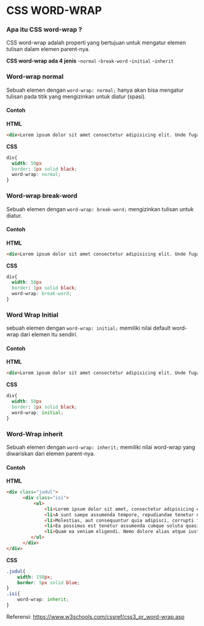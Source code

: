 # CSS WORD-WRAP
### Apa itu CSS word-wrap ?

CSS word-wrap adalah properti yang bertujuan untuk mengatur elemen tulisan dalam elemen parent-nya.

**CSS word-wrap ada 4 jenis**
-```normal```
-```break-word```
-```initial```
-```inherit```

### Word-wrap normal

Sebuah elemen dengan ```word-wrap: normal;``` hanya akan bisa mengatur tulisan pada titik yang mengizinkan untuk diatur (spasi).
#### Contoh

**HTML**
```html
<div>Lorem ipsum dolor sit amet consectetur adipisicing elit. Unde fuga reprehenderit earum natus cupiditate delenitirationeperspiciatisrepudiandaelaudantium vero. Reiciendis molestias ut exercitationem quasi rerum a quaerat sit! Assumenda!</div>
```
**CSS**
```css
div{
  width: 50px
  border: 1px solid black;
  word-wrap: normal;
}
```
### Word-wrap break-word

Sebuah elemen dengan ```word-wrap: break-word;``` mengizinkan tulisan untuk diatur.
#### Contoh

**HTML** 
```html
<div>Lorem ipsum dolor sit amet consectetur adipisicing elit. Unde fuga reprehenderit earum natus cupiditate deleniti ratione perspiciatis repudiandae laudantium vero. Reiciendis molestias ut exercitationem quasi rerum a quaerat sit! Assumenda!</div>
```
**CSS**
```css
div{
  width: 50px
  border: 1px solid black;
  word-wrap: break-word;
}
```

### Word Wrap Initial

sebuah elemen dengan ```word-wrap: initial;``` memiliki nilai default word-wrap dari elemen itu sendiri.
#### Contoh

**HTML**
```html
<div>Lorem ipsum dolor sit amet consectetur adipisicing elit. Unde fuga reprehenderit earum natus cupiditate delenitirationeperspiciatisrepudiandaelaudantiumvero. Reiciendis molestias ut exercitationem quasi rerum a quaerat sit! Assumenda!</div>
```
**CSS**
```css
div{
  width: 50px
  border: 1px solid black;
  word-wrap: initial;
}
```
### Word-Wrap inherit
Sebuah elemen dengan ```word-wrap: inherit;``` memiliki nilai word-wrap yang diwariskan dari elemen parent-nya.
#### Contoh

**HTML**
```html
<div class="judul">
      <div class="isi">
          <ul>
              <li>Lorem ipsum dolor sit amet, consectetur adipisicing elit. Accusantiumaliasinmodienimmolestiaebeataeadveniamanimi!Nesciunt dolorum doloremque reprehenderit suscipit necessitatibus sunt explicabo autem rem quis quibusdam!</li>
              <li>A sunt saepe assumenda tempore, repudiandae tenetur nostrum natus! Dolor tempora fugit, repudiandae a, fugiat voluptate explicabo excepturi deleniti in deserunt, nesciunt eius quasi officiis sunt. Rerum sint ducimus adipisci.</li>
              <li>Molestias, aut consequuntur quia adipisci, corrupti fuga animi cupiditate hic reprehenderit nulla, est quam porro iste? Nemo assumenda consequuntur, sed quae, molestiae ratione, soluta optio dignissimos similique reprehenderit sunt ex?</li>
              <li>Ea possimus est tenetur assumenda cumque soluta quasi asperiores eum, veniam enim quisquam, adipisci, voluptatum dolor et! Dolorum quidem omnis perspiciatis consequatur ad! Praesentium laborum, magnam odit vero nisi aut!</li>
              <li>Quam ea veniam eligendi. Nemo dolore alias atque iusto dolorem vitae et maxime expedita obcaecati? Libero, ex unde eum quos aut quis culpa adipisci, repellat architecto inventore ipsam ea dolore?</li>
         </ul>
      </div>
</div>
```
**CSS**
```css
.judul{
    width: 150px;
    border: 5px solid blue;
}
.isi{
    word-wrap: inherit;
}
```
   
Referensi: https://www.w3schools.com/cssref/css3_pr_word-wrap.asp   
